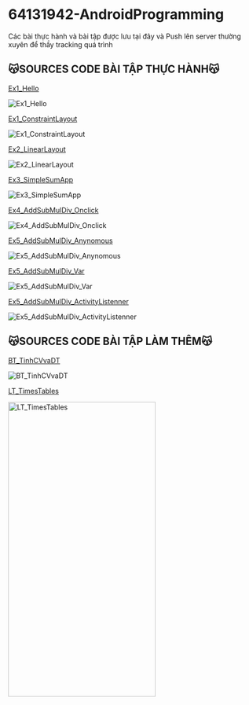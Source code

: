 # 64131942-AndroidProgramming
Các bài thực hành và bài tập được lưu tại đây và Push lên server thường xuyên để thầy tracking quá trình


## 😽SOURCES CODE BÀI TẬP THỰC HÀNH😽

[Ex1_Hello](./HelloAndroid/app/src/main/)

![Ex1_Hello](./Images/Ex1_Hello.png)


[Ex1_ConstraintLayout](./Ex1_ConstraintLayout/app/src/main/)

![Ex1_ConstraintLayout](./Images/Ex1_ConstraintLayout.png)


[Ex2_LinearLayout](./Ex2_LinearLayout/app/src/main/)

![Ex2_LinearLayout](./Images/Ex2_LinearLayout.png)


[Ex3_SimpleSumApp](./Ex3_SimpleSumApp/app/src/main/)

![Ex3_SimpleSumApp](./Images/Ex3_SimpleSumApp.png)


[Ex4_AddSubMulDiv_Onclick](./Ex4_AddSubMulDiv_Onclick/app/src/main/)

![Ex4_AddSubMulDiv_Onclick](./Images/Ex4_AddSubMulDiv_Onclick.png)


[Ex5_AddSubMulDiv_Anynomous](./Ex5_AddSubMulDiv_Anynomous/app/src/main/)

![Ex5_AddSubMulDiv_Anynomous](./Images/Ex5_AddSubMulDiv_Anynomous.png)


[Ex5_AddSubMulDiv_Var](./Ex5_AddSubMulDiv_Var/app/src/main/)

![Ex5_AddSubMulDiv_Var](./Images/Ex5_AddSubMulDiv_Var.png)


[Ex5_AddSubMulDiv_ActivityListenner](./Ex5_AddSubMulDiv_ActivityListenner/app/src/main/)

![Ex5_AddSubMulDiv_ActivityListenner](./Images/Ex5_AddSubMulDiv_ActivityListenner.png)



## 😽SOURCES CODE BÀI TẬP LÀM THÊM😽


[BT_TinhCVvaDT](./BT_TinhChuVi/app/src/main/)

![BT_TinhCVvaDT](./Images/BT_ChuVi.png)


[LT_TimesTables](./LT_TimesTables/app/src/main/)

<img src="./Images/LT_TimesTables.png" alt="LT_TimesTables" width="300" height="600">
